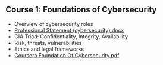 ## Course 1: Foundations of Cybersecurity
- Overview of cybersecurity roles
- [Professional Statement (cybersecurity).docx](https://github.com/user-attachments/files/20075009/Professional.Statement.cybersecurity.docx)
- CIA Triad: Confidentiality, Integrity, Availability
- Risk, threats, vulnerabilities
- Ethics and legal frameworks
- [Coursera Foundation Of Cybersecurity.pdf](https://github.com/user-attachments/files/20075001/Coursera.Foundation.Of.Cybersecurity.pdf)

